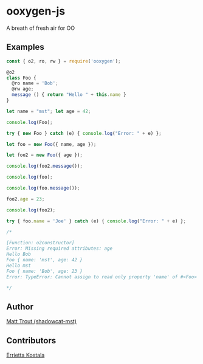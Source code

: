 # ooxygen-js

A breath of fresh air for OO

## Examples

```javascript
const { o2, ro, rw } = require('ooxygen');

@o2
class Foo {
  @ro name = 'Bob';
  @rw age;
  message () { return "Hello " + this.name }
}

let name = "mst"; let age = 42;

console.log(Foo);

try { new Foo } catch (e) { console.log("Error: " + e) };

let foo = new Foo({ name, age });

let foo2 = new Foo({ age });

console.log(foo2.message());

console.log(foo);

console.log(foo.message());

foo2.age = 23;

console.log(foo2);

try { foo.name = 'Joe' } catch (e) { console.log("Error: " + e) };

/*

[Function: o2constructor]
Error: Missing required attributes: age
Hello Bob
Foo { name: 'mst', age: 42 }
Hello mst
Foo { name: 'Bob', age: 23 }
Error: TypeError: Cannot assign to read only property 'name' of #<Foo>

*/
```

## Author

[Matt Trout (shadowcat-mst)](https://github.com/shadowcat-mst)

## Contributors

[Errietta Kostala](https://github.com/errietta)
